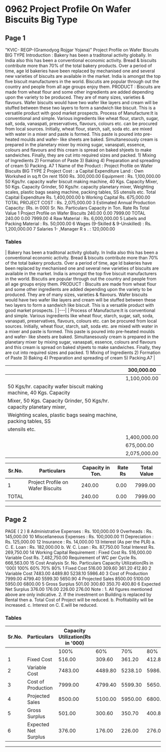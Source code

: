# 0962 Project Profile On Wafer Biscuits Big Type

## Page 1

"KVIC- REGP-(Gramodyog Rojgar Yojana)" Project Profile on Wafer Biscuits BIG TYPE Introduction : Bakery has been a traditonal activity globally. In India also this has been a conventional economic activity. Bread & biscuits contribute more than 70% of the total bakery products. Over a period of time, age ld bakeries have been replaced by mechanised one and several new varieties of biscuits are available in the market. India is amongst the top five biscuit manufacturers in the world. Biscutis are popular through out the country and people from all age groups enjoy them. PRODUCT : Biscuits are made from wheat flour and some other ingredients are added depending upon the variety to be produced. They are of many sizes, varieties & flavours. Wafer biscuits would have two wafer like layers and cream will be stuffed between these two layers to form a sandwich like biscuit. This is a versatile product with good market prospects. Process of Manufacture:It is conventional and simple. Various ingredients like wheat flour, starch, sugar, salt, soda, vanaspati, preservatives, flavours, colours etc. can be procured from local sources. Initially, wheat flour, starch, salt, soda etc. are mixed with water in a mixer and paste is formed. This paste is poured into pre-heated moulds and wafer- like sheets are baked. Simultanesously cream is prepared in the planetary mixer by mixing sugar, vanaspati, essence, colours and flavours and this cream is spread on baked shjeets to make sandwiches. Finally, they are cut into required sizes and packed. 1) Mixing of Ingredients 2) Formation of Paste 3) Baking 4) Preparation and spreading of cream 5) Packing. A7 1 Name of the Product : Project Profile on Wafer Biscuits BIG TYPE 2 Project Cost : a Capital Expenditure Land : Own Workshed in sq.ft On rent 1500 Rs. 300,000.00 Equipment : Rs. 1,100,000.00 50 Kgs/hr. capacity wafer biscuit making machine, 40 Kgs. Capacity Mixer, 50 Kgs. Capacity Grinder, 50 Kgs/hr. capacity planetary mixer, Weighting scales, plastic bags seaing machine, packing tables, SS utensils etc. Total Capital Expenditure Rs. 1,400,000.00 b Working Capital Rs. 675,000.00 TOTAL PROJECT COST : Rs. 2,075,000.00 3 Estimated Annual Production Capacity: (Rs. in 000) Sr. No. Particulars Capacity in Ton. Rate Rs Total Value 1 Project Profile on Wafer Biscuits 240.00 0.00 7999.00 TOTAL 240.00 0.00 7999.00 4 Raw Material : Rs. 6,000,000.00 5 Labels and Packing Material : Rs. 50,000.00 6 Wages (9-Skilled & 9-Unskilled) : Rs. 1,200,000.00 7 Salaries 1- ,Manager R s . : 120,000.00

### Tables

| Bakery has been a traditonal activity globally. In India also this has been a conventional economic activity. Bread & biscuits
contribute more than 70% of the total bakery products. Over a period of time, age ld bakeries have been replaced by
mechanised one and several new varieties of biscuits are available in the market. India is amongst the top five biscuit
manufacturers in the world. Biscutis are popular through out the country and people from all age groups enjoy them.
PRODUCT : Biscuits are made from wheat flour and some other ingredients are added depending upon the variety to be
produced. They are of many sizes, varieties & flavours. Wafer biscuits would have two wafer like layers and cream will be
stuffed between these two layers to form a sandwich like biscuit. This is a versatile product with good market prospects. |
|---|
| Process of Manufacture:It is conventional and simple. Various ingredients like wheat flour, starch, sugar, salt, soda,
vanaspati, preservatives, flavours, colours etc. can be procured from local sources. Initially, wheat flour, starch, salt,
soda etc. are mixed with water in a mixer and paste is formed. This paste is poured into pre-heated moulds and wafer-
like sheets are baked. Simultanesously cream is prepared in the planetary mixer by mixing sugar, vanaspati, essence,
colours and flavours and this cream is spread on baked shjeets to make sandwiches. Finally, they are cut into required
sizes and packed. 1) Mixing of Ingredients 2) Formation of Paste 3) Baking 4) Preparation and spreading of
cream 5) Packing.A7 |

|  | 300,000.00 |
|---|---|
|  | 1,100,000.00 |
| 50 Kgs/hr. capacity wafer biscuit making machine, 40 Kgs. Capacity |  |
| Mixer, 50 Kgs. Capacity Grinder, 50 Kgs/hr. capacity planetary mixer, |  |
| Weighting scales, plastic bags seaing machine, packing tables, SS |  |
| utensils etc. |  |
|  | 1,400,000.00 |
|  | 675,000.00 |
|  | 2,075,000.00 |

| Sr.No. | Particulars | Capacity in Ton. | Rate Rs | Total Value |
|---|---|---|---|---|
| 1 | Project Profile on Wafer Biscuits | 240.00 | 0.00 | 7999.00 |
| TOTAL |  | 240.00 | 0.00 | 7999.00 |

---

## Page 2

PAGE ( 2 ) 8 Administrative Expenses : Rs. 100,000.00 9 Overheads : Rs. 145,000.00 10 Miscellaneous Expenses : Rs. 100,000.00 11 Depreciation : Rs. 125,000.00 12 Insurance : Rs. 14,000.00 13 Interest (As per the PLR) a. C. E. Loan : Rs. 182,000.00 b. W. C. Loan : Rs. 87,750.00 Total Interest Rs. 269,750.00 14 Working Capital Requirement : Fixed Cost Rs. 516,000.00 Variable Cost Rs. 7,482,750.00 Requirement of WC per Cycle Rs. 666,563.00 15 Cost Analysis Sr. No. Particulars Capacity Utilization(Rs in '000) 100% 60% 70% 80% 1 Fixed Cost 516.00 309.60 361.20 412.80 2 Variable Cost 7483.00 4489.80 5238.10 5986.40 3 Cost of Production 7999.00 4799.40 5599.30 5650.90 4 Projected Sales 8500.00 5100.00 5950.00 6800.00 5 Gross Surplus 501.00 300.60 350.70 400.80 6 Expected Net Surplus 376.00 176.00 226.00 276.00 Note : 1. All figures mentioned above are only indicative. 2. If the investment on Building is replaced by Rental then a. Total Cost of Project will be reduced. b. Profitability will be increased. c. Interest on C. E.will be reduced.

### Tables

| Sr.No. | Particulars | Capacity Utilization(Rs in '000) |  |  |  |
|---|---|---|---|---|---|
|  |  | 100% | 60% | 70% | 80% |
| 1 | Fixed Cost | 516.00 | 309.60 | 361.20 | 412.80 |
| 2 | Variable Cost | 7483.00 | 4489.80 | 5238.10 | 5986.40 |
| 3 | Cost of Production | 7999.00 | 4799.40 | 5599.30 | 5650.90 |
| 4 | Projected Sales | 8500.00 | 5100.00 | 5950.00 | 6800.00 |
| 5 | Gross Surplus | 501.00 | 300.60 | 350.70 | 400.80 |
| 6 | Expected Net Surplus | 376.00 | 176.00 | 226.00 | 276.00 |

---
